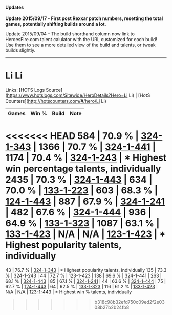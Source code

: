#### Updates
**Update 2015/09/17 - First post Rexxar patch numbers, resetting the total games, potentially shifting builds around a lot.**

Update 2015/09/04 - The build shorthand column now link to HeroesFire.com talent calulator with the URL customized for each build!  
Use them to see a more detailed view of the build and talents, or tweak builds slightly.

***

# Li Li

Links: [HOTS Logs Source](https://www.hotslogs.com/Sitewide/HeroDetails?Hero=Li Li) | [HotS Counters](http://hotscounters.com/#/hero/Li Li)

Games  | Win %  | Build     | Note
-----  | -----  | -----     | ----
<<<<<<< HEAD
584    | 70.9 % | [324-1-343](http://www.heroesfire.com/hots/talent-calculator/li-li#oWl_) | 
1366   | 70.7 % | [324-1-441](http://www.heroesfire.com/hots/talent-calculator/li-li#oWnX) | 
1174   | 70.4 % | [324-1-243](http://www.heroesfire.com/hots/talent-calculator/li-li#oWkR) | * Highest win percentage talents, individually
2435   | 70.3 % | [324-1-443](http://www.heroesfire.com/hots/talent-calculator/li-li#oWnZ) | 
634    | 70.0 % | [133-1-223](http://www.heroesfire.com/hots/talent-calculator/li-li#hEQN) | 
603    | 68.3 % | [124-1-443](http://www.heroesfire.com/hots/talent-calculator/li-li#guVZ) | 
887    | 67.9 % | [324-1-241](http://www.heroesfire.com/hots/talent-calculator/li-li#oWkP) | 
482    | 67.6 % | [324-1-444](http://www.heroesfire.com/hots/talent-calculator/li-li#oWna) | 
936    | 64.9 % | [133-1-323](http://www.heroesfire.com/hots/talent-calculator/li-li#hERx) | 
1087   | 63.1 % | [133-1-423](http://www.heroesfire.com/hots/talent-calculator/li-li#hETV) | 
N/A    | N/A    | [123-1-423](http://www.heroesfire.com/hots/talent-calculator/li-li#gs2_) | * Highest popularity talents, individually
=======
43     | 76.7 % | [324-1-343](http://www.heroesfire.com/hots/talent-calculator/li-li#oWl_) | * Highest popularity talents, individually
135    | 73.3 % | [324-1-243](http://www.heroesfire.com/hots/talent-calculator/li-li#oWkR) | 
44     | 72.7 % | [123-1-423](http://www.heroesfire.com/hots/talent-calculator/li-li#gs2_) | 
138    | 69.6 % | [324-1-441](http://www.heroesfire.com/hots/talent-calculator/li-li#oWnX) | 
263    | 68.1 % | [324-1-443](http://www.heroesfire.com/hots/talent-calculator/li-li#oWnZ) | 
85     | 67.1 % | [324-1-241](http://www.heroesfire.com/hots/talent-calculator/li-li#oWkP) | 
44     | 63.6 % | [324-1-444](http://www.heroesfire.com/hots/talent-calculator/li-li#oWna) | 
75     | 62.7 % | [124-1-443](http://www.heroesfire.com/hots/talent-calculator/li-li#guVZ) | 
64     | 62.5 % | [133-1-323](http://www.heroesfire.com/hots/talent-calculator/li-li#hERx) | 
116    | 61.2 % | [133-1-423](http://www.heroesfire.com/hots/talent-calculator/li-li#hETV) | 
N/A    | N/A    | [123-1-443](http://www.heroesfire.com/hots/talent-calculator/li-li#gs3J) | * Highest win % talents, individually
>>>>>>> b318c98b32efd750c09ed2f2e0308b27b2b24fb8
